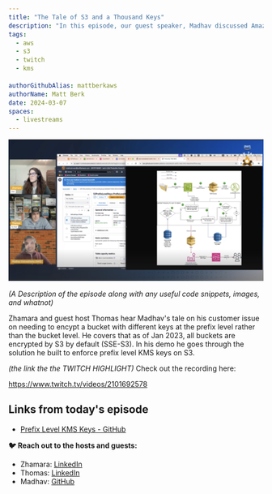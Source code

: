 ```yaml
---
title: "The Tale of S3 and a Thousand Keys"
description: "In this episode, our guest speaker, Madhav discussed Amazon S3’s current support for default bucket keys to automatically encrypt objects in a bucket."
tags:
  - aws
  - s3
  - twitch
  - kms

authorGithubAlias: mattberkaws
authorName: Matt Berk
date: 2024-03-07
spaces:
  - livestreams
---
```


![Screenshot from the stream or an image related to the topic](images/2024-03-07.png)

*(A Description of the episode along with any useful code snippets, images, and whatnot)*

Zhamara and guest host Thomas hear Madhav's tale on his customer issue on needing to encypt a bucket with different keys at the prefix level rather than the bucket level. He covers that as of Jan 2023, all buckets are encrypted by S3 by default (SSE-S3). In his demo he goes through the solution he built to enforce prefix level KMS keys on S3. 
 

*(the link the the TWITCH HIGHLIGHT)*
Check out the recording here:

https://www.twitch.tv/videos/2101692578

## Links from today's episode

- [Prefix Level KMS Keys - GitHub](https://github.com/aws-samples/s3-prefix-level-kms-keys/)

**🐦 Reach out to the hosts and guests:**

- Zhamara: [LinkedIn](https://www.linkedin.com/in/zhamarareano/)
- Thomas: [LinkedIn](https://www.linkedin.com/in/thomas-sceifers-ab4ba845/)
- Madhav: [GitHub](https://github.com/madhavvishnubhatta)

